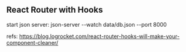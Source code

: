 ## React Router with Hooks

start json server: json-server --watch data/db.json --port 8000

refs: https://blog.logrocket.com/react-router-hooks-will-make-your-component-cleaner/
